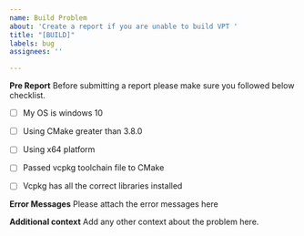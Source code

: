 ```yaml
---
name: Build Problem
about: 'Create a report if you are unable to build VPT '
title: "[BUILD]"
labels: bug
assignees: ''

---
```


**Pre Report**
Before submitting a report please make sure you followed below checklist. 

- [ ] My OS is windows 10 
- [ ] Using CMake greater than 3.8.0
- [ ] Using x64 platform
- [ ] Passed vcpkg toolchain file to CMake 
- [ ] Vcpkg has all the correct libraries installed 


**Error Messages**
Please attach the error messages here


**Additional context**
Add any other context about the problem here.
